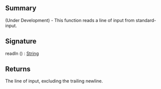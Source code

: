 ## Summary

(Under Development) - This function reads a line of input from standard-input.

## Signature

readln () : [String](https://docs.oracle.com/javase/7/docs/api/java/lang/String.html)

## Returns

The line of input, excluding the trailing newline.

